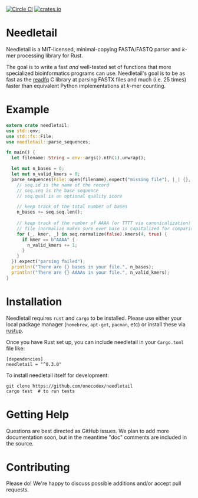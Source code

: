 [![Circle CI](https://circleci.com/gh/onecodex/needletail.svg?style=shield&circle-token=65c2b7d87452dba5e8e3e967133311af478632a4)](https://circleci.com/gh/onecodex/needletail)
[![crates.io](https://img.shields.io/crates/v/needletail.svg)](https://crates.io/crates/needletail)

# Needletail

Needletail is a MIT-licensed, minimal-copying FASTA/FASTQ parser and _k_-mer processing library for Rust.

The goal is to write a fast *and* well-tested set of functions that more specialized bioinformatics programs can use.
Needletail's goal is to be as fast as the [readfq](https://github.com/lh3/readfq) C library at parsing FASTX files and much (i.e. 25 times) faster than equivalent Python implementations at _k_-mer counting.

# Example

```rust
extern crate needletail;
use std::env;
use std::fs::File;
use needletail::parse_sequences;

fn main() {
  let filename: String = env::args().nth(1).unwrap();

  let mut n_bases = 0;
  let mut n_valid_kmers = 0;
  parse_sequences(File::open(filename).expect("missing file"), |_| {}, |seq| {
    // seq.id is the name of the record
    // seq.seq is the base sequence
    // seq.qual is an optional quality score

    // keep track of the total number of bases
    n_bases += seq.seq.len();
    
    // keep track of the number of AAAA (or TTTT via canonicalization) in the 
    // file (normalize makes sure ever base is capitalized for comparison)
    for (_, kmer, _) in seq.normalize(false).kmers(4, true) {
      if kmer == b"AAAA" {
        n_valid_kmers += 1;
      }
    }
  }).expect("parsing failed");
  println!("There are {} bases in your file.", n_bases);
  println!("There are {} AAAAs in your file.", n_valid_kmers);
}
```

# Installation

Needletail requires `rust` and `cargo` to be installed.
Please use either your local package manager (`homebrew`, `apt-get`, `pacman`, etc) or install these via [rustup](https://www.rustup.rs/).

Once you have Rust set up, you can include needletail in your `Cargo.toml` file like:
```shell
[dependencies]
needletail = "^0.3.0"
```

To install needletail itself for development:
```shell
git clone https://github.com/onecodex/needletail
cargo test  # to run tests
```

# Getting Help

Questions are best directed as GitHub issues. We plan to add more documentation soon, but in the meantime "doc" comments are included in the source.

# Contributing

Please do! We're happy to discuss possible additions and/or accept pull requests.
